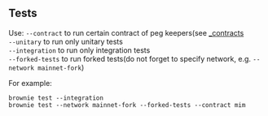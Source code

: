 ## Tests

Use:
`--contract` to run certain contract of peg keepers(see [_contracts](conftest.py)  
`--unitary` to run only unitary tests  
`--integration` to run only integration tests  
`--forked-tests` to run forked tests(do not forget to specify network, e.g. `--network mainnet-fork`)  

For example:
```shell
brownie test --integration
brownie test --network mainnet-fork --forked-tests --contract mim
```
